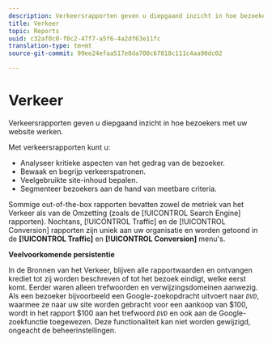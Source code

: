 ```yaml
---
description: Verkeersrapporten geven u diepgaand inzicht in hoe bezoekers met uw website werken.
title: Verkeer
topic: Reports
uuid: c32af0c0-f0c2-47f7-a5f6-4a2df63e11fc
translation-type: tm+mt
source-git-commit: 99ee24efaa517e8da700c67818c111c4aa90dc02

---
```



# Verkeer

Verkeersrapporten geven u diepgaand inzicht in hoe bezoekers met uw website werken.

Met verkeersrapporten kunt u:

* Analyseer kritieke aspecten van het gedrag van de bezoeker.
* Bewaak en begrijp verkeerspatronen.
* Veelgebruikte site-inhoud bepalen.
* Segmenteer bezoekers aan de hand van meetbare criteria.

Sommige out-of-the-box rapporten bevatten zowel de metriek van het Verkeer als van de Omzetting (zoals de [!UICONTROL Search Engine] rapporten). Nochtans, [!UICONTROL Traffic] en de [!UICONTROL Conversion] rapporten zijn uniek aan uw organisatie en worden getoond in de **[!UICONTROL Traffic]** en **[!UICONTROL Conversion]** menu&#39;s.

**Veelvoorkomende persistentie**

In de Bronnen van het Verkeer, blijven alle rapportwaarden en ontvangen krediet tot zij worden beschreven of tot het bezoek eindigt, welke eerst komt. Eerder waren alleen trefwoorden en verwijzingsdomeinen aanwezig. Als een bezoeker bijvoorbeeld een Google-zoekopdracht uitvoert naar *`DVD`*, waarmee ze naar uw site worden gebracht voor een aankoop van $100, wordt in het rapport $100 aan het trefwoord *`DVD`* en ook aan de Google-zoekfunctie toegewezen. Deze functionaliteit kan niet worden gewijzigd, ongeacht de beheerinstellingen.
